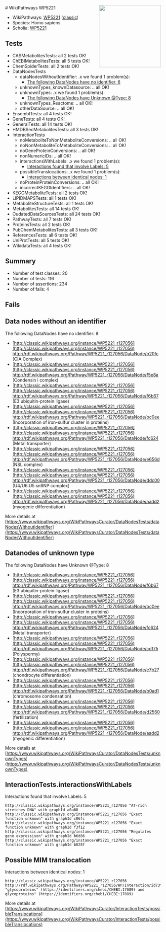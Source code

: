 <img style="float: right; width: 200px" src="https://upload.wikimedia.org/wikipedia/commons/thumb/8/83/Wplogo_with_text_500.png/640px-Wplogo_with_text_500.png" />
# WikiPathways WP5221

* WikiPathways: [WP5221](https://wikipathways.org/pathways/WP5221) ([classic](https://classic.wikipathways.org/instance/WP5221))
* Species: Homo sapiens
* Scholia: [WP5221](https://scholia.toolforge.org/wikipathways/WP5221)
## Tests
* CASMetabolitesTests: all 2 tests OK!
* ChEBIMetabolitesTests: all 5 tests OK!
* ChemSpiderTests: all 2 tests OK!
* DataNodesTests
    * dataNodesWithoutIdentifier: .x we found 1 problem(s):
        * [The following DataNodes have no identifier: 8](#d2d32fa7)
    * unknownTypes_knownDatasource: .. all OK!
    * unknownTypes: .x we found 1 problem(s):
        * [The following DataNodes have Unknown @Type: 8](#839973e6)
    * unknownTypes_Reactome: .. all OK!
    * otherDataSource: .. all OK!
* EnsemblTests: all 4 tests OK!
* GeneTests: all 4 tests OK!
* GeneralTests: all 14 tests OK!
* HMDBSecMetabolitesTests: all 3 tests OK!
* InteractionTests
    * noMetaboliteToNonMetaboliteConversions: .. all OK!
    * noNonMetaboliteToMetaboliteConversions: .. all OK!
    * noGeneProteinConversions: .. all OK!
    * nonNumericIDs: .. all OK!
    * interactionsWithLabels: .x we found 1 problem(s):
        * [Interactions found that involve Labels: 5](#630d267c)
    * possibleTranslocations: .x we found 1 problem(s):
        * [Interactions between identical nodes: 1](#1c118206)
    * noProteinProteinConversions: .. all OK!
    * incorrectKEGGIdentifiers: .. all OK!
* KEGGMetaboliteTests: all 2 tests OK!
* LIPIDMAPSTests: all 1 tests OK!
* MetaboliteStructureTests: all 1 tests OK!
* MetabolitesTests: all 14 tests OK!
* OudatedDataSourcesTests: all 24 tests OK!
* PathwayTests: all 7 tests OK!
* ProteinsTests: all 2 tests OK!
* PubChemMetabolitesTests: all 3 tests OK!
* ReferencesTests: all 6 tests OK!
* UniProtTests: all 5 tests OK!
* WikidataTests: all 4 tests OK!


## Summary

* Number of test classes: 20
* Number of tests: 116
* Number of assertions: 234
* Number of fails: 4

## Fails

<a name="d2d32fa7" />

## Data nodes without an identifier

The following DataNodes have no identifier: 8

* [http://classic.wikipathways.org/instance/WP5221_r127056](http://classic.wikipathways.org/instance/WP5221_r127056) http://rdf.wikipathways.org/Pathway/WP5221_r127056/DataNode/b20fc (CIA Complex)
* [http://classic.wikipathways.org/instance/WP5221_r127056](http://classic.wikipathways.org/instance/WP5221_r127056) http://rdf.wikipathways.org/Pathway/WP5221_r127056/DataNode/f5e8a (Condensin I complex)
* [http://classic.wikipathways.org/instance/WP5221_r127056](http://classic.wikipathways.org/instance/WP5221_r127056) http://rdf.wikipathways.org/Pathway/WP5221_r127056/DataNode/f6b67 (E3 ubiquitin-protein ligase)
* [http://classic.wikipathways.org/instance/WP5221_r127056](http://classic.wikipathways.org/instance/WP5221_r127056) http://rdf.wikipathways.org/Pathway/WP5221_r127056/DataNode/bc0ee (Incorporation of
iron-sulfur cluster in proteins)
* [http://classic.wikipathways.org/instance/WP5221_r127056](http://classic.wikipathways.org/instance/WP5221_r127056) http://rdf.wikipathways.org/Pathway/WP5221_r127056/DataNode/fc624 (Metal transporter)
* [http://classic.wikipathways.org/instance/WP5221_r127056](http://classic.wikipathways.org/instance/WP5221_r127056) http://rdf.wikipathways.org/Pathway/WP5221_r127056/DataNode/e656d (NSL complex)
* [http://classic.wikipathways.org/instance/WP5221_r127056](http://classic.wikipathways.org/instance/WP5221_r127056) http://rdf.wikipathways.org/Pathway/WP5221_r127056/DataNode/ddc00 (U4/U6.U5 snRNP complex)
* [http://classic.wikipathways.org/instance/WP5221_r127056](http://classic.wikipathways.org/instance/WP5221_r127056) http://rdf.wikipathways.org/Pathway/WP5221_r127056/DataNode/aadd2 (myogenic differentiation)


More details at [https://www.wikipathways.org/WikiPathwaysCurator/DataNodesTests/dataNodesWithoutIdentifier](https://www.wikipathways.org/WikiPathwaysCurator/DataNodesTests/dataNodesWithoutIdentifier)

<a name="839973e6" />

## Datanodes of unknown type

The following DataNodes have Unknown @Type: 8

* [http://classic.wikipathways.org/instance/WP5221_r127056](http://classic.wikipathways.org/instance/WP5221_r127056) http://rdf.wikipathways.org/Pathway/WP5221_r127056/DataNode/f6b67 (E3 ubiquitin-protein ligase)
* [http://classic.wikipathways.org/instance/WP5221_r127056](http://classic.wikipathways.org/instance/WP5221_r127056) http://rdf.wikipathways.org/Pathway/WP5221_r127056/DataNode/bc0ee (Incorporation of
iron-sulfur cluster in proteins)
* [http://classic.wikipathways.org/instance/WP5221_r127056](http://classic.wikipathways.org/instance/WP5221_r127056) http://rdf.wikipathways.org/Pathway/WP5221_r127056/DataNode/fc624 (Metal transporter)
* [http://classic.wikipathways.org/instance/WP5221_r127056](http://classic.wikipathways.org/instance/WP5221_r127056) http://rdf.wikipathways.org/Pathway/WP5221_r127056/DataNode/cdf75 (Polyspermy)
* [http://classic.wikipathways.org/instance/WP5221_r127056](http://classic.wikipathways.org/instance/WP5221_r127056) http://rdf.wikipathways.org/Pathway/WP5221_r127056/DataNode/e7b27 (chondrocyte differentiation)
* [http://classic.wikipathways.org/instance/WP5221_r127056](http://classic.wikipathways.org/instance/WP5221_r127056) http://rdf.wikipathways.org/Pathway/WP5221_r127056/DataNode/b0ad1 (chromosome
condensation)
* [http://classic.wikipathways.org/instance/WP5221_r127056](http://classic.wikipathways.org/instance/WP5221_r127056) http://rdf.wikipathways.org/Pathway/WP5221_r127056/DataNode/d2560 (fertilization)
* [http://classic.wikipathways.org/instance/WP5221_r127056](http://classic.wikipathways.org/instance/WP5221_r127056) http://rdf.wikipathways.org/Pathway/WP5221_r127056/DataNode/aadd2 (myogenic differentiation)


More details at [https://www.wikipathways.org/WikiPathwaysCurator/DataNodesTests/unknownTypes](https://www.wikipathways.org/WikiPathwaysCurator/DataNodesTests/unknownTypes)

<a name="630d267c" />

## InteractionTests.interactionsWithLabels

Interactions found that involve Labels: 5
```
http://classic.wikipathways.org/instance/WP5221_r127056 "AT-rich stretches DNA" with graphId a0a80
http://classic.wikipathways.org/instance/WP5221_r127056 "Exact function unknown" with graphId c06fc
http://classic.wikipathways.org/instance/WP5221_r127056 "Exact function unknown" with graphId f3f12
http://classic.wikipathways.org/instance/WP5221_r127056 "Regulates
gene expressison" with graphId b6d86
http://classic.wikipathways.org/instance/WP5221_r127056 "Exact function unknown" with graphId b828f
```

<a name="1c118206" />

## Possible MIM translocation

Interactions between identical nodes: 1
```
http://classic.wikipathways.org/instance/WP5221_r127056 http://rdf.wikipathways.org/Pathway/WP5221_r127056/WP/Interaction/id73f1ddb3 "glycoproteins" (https://identifiers.org/chebi/CHEBI:17089) and 
glycoproteins" (https://identifiers.org/chebi/CHEBI:17089)
```

More details at [https://www.wikipathways.org/WikiPathwaysCurator/InteractionTests/possibleTranslocations](https://www.wikipathways.org/WikiPathwaysCurator/InteractionTests/possibleTranslocations)

